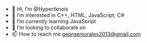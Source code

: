 - 👋 Hi, I’m @Hypertknois
- 👀 I’m interested in C++, HTML, JavaScript, C#
- 🌱 I’m currently learning JavaScript
- 💞️ I’m looking to collaborate on 
- 📫 How to reach me georgemorales2013@gmail.com

<!---
Hypertknois/Hypertknois is a ✨ special ✨ repository because its `README.md` (this file) appears on your GitHub profile.
You can click the Preview link to take a look at your changes.
--->
